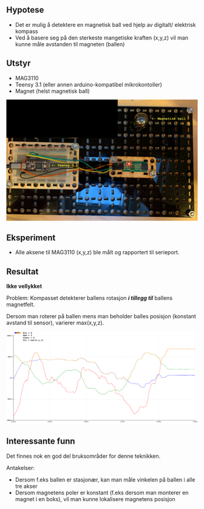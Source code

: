 
## Hypotese

* Det er mulig å detektere en magnetisk ball ved hjelp av digitalt/ elektrisk kompass
* Ved å basere seg på den sterkeste mangetiske kraften (x,y,z) vil man kunne måle avstanden til magneten (ballen)

## Utstyr

* MAG3110
* Teensy 3.1 (eller annen arduino-kompatibel mikrokontoller)
* Magnet (helst magnetisk ball)

![](./doc/Lab.jpeg)

## Eksperiment

* Alle aksene til MAG3110 (x,y,z) ble målt og rapportert til serieport.

## Resultat

**Ikke vellykket** 

Problem: Kompasset detekterer ballens rotasjon ***i tillegg til*** ballens magnetfelt.

Dersom man roterer på ballen mens man beholder balles posisjon (konstant avstand til sensor), varierer max(x,y,z).

![](./doc/SerialMonitor.png)


## Interessante funn

Det finnes nok en god del bruksområder for denne teknikken.

Antakelser:
* Dersom f.eks ballen er stasjonær, kan man måle vinkelen på ballen i alle tre akser
* Dersom magnetens poler er konstant (f.eks dersom man monterer en magnet i en boks), vil man kunne lokalisere magnetens posisjon


